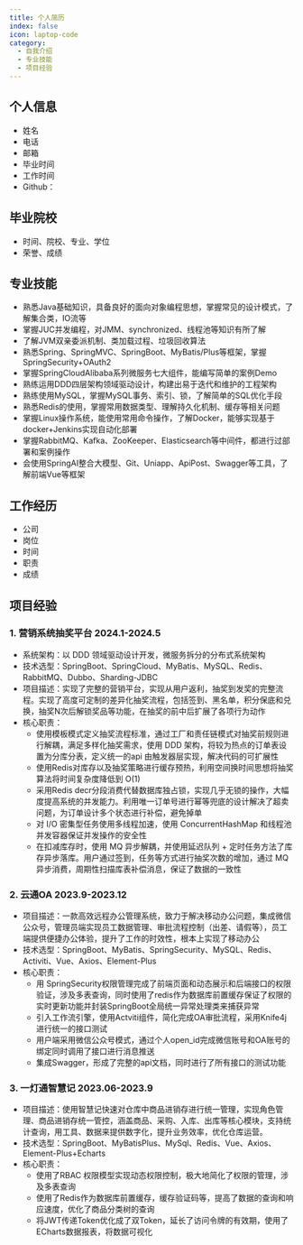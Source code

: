 ```yaml
---
title: 个人简历
index: false
icon: laptop-code
category:
  - 自我介绍
  - 专业技能
  - 项目经验
---
```


## 个人信息

- 姓名  
- 电话  
- 邮箱  
- 毕业时间
- 工作时间
- Github：


## 毕业院校

- 时间、院校、专业、学位
- 荣誉、成绩

## 专业技能

[//]: # (- 熟练掌握 Java 核心知识、JUC、HashMap、斐波那契散列等，具备良好的面向对象编程思想。)

[//]: # (- 熟练掌握 Java 设计模式，如工厂、代理、组合、策略等设计模式，并善用设计原则构建可复用代码。)

[//]: # (- 熟练使用 IDEA、Eclipse、Visual Studio Code、Navicat、PostMan、Git、Maven、SVN 等开发工具。)

[//]: # (- 深入理解 JVM 底层原理，熟悉 JVM 各类垃圾收集器的使用及核心参数的调优，具备一定的 JVM 调优能力。)

[//]: # (- `深入学习 Spring 核心流程模块，如IOC、AOP、依赖倒置等，掌握Spring解决复杂场景所需的分治、抽象和知识（设计模式、设计原则），能从核心原理上解决Spring场景问题。同时，具备基于 Spring 开发 SpringBoot Starter 的技能，减少研发成本，为复杂项目提供通用技术组件。`)

[//]: # (- `深入学习 MyBatis 核心流程模块，包括会话、反射、代理、事务和插件，熟练掌握 ORM 框架的设计思想、实现方式和应用价值。并根据需求结合 MyBatis 插件机制，开发企业所需的功能，如数据分页、数据库表路由、监控日志和数据安全等。`)

[//]: # (- 深入理解 Spring Boot，Spring Cloud 等微服务框架的设计原理及底层架构，熟悉各种微服务架构设计比如服务注册与发现，服务降级，限流，熔断，服务网关路由设计，服务安全认证架构。)

[//]: # (- 熟悉 Dubbo、Zookeeper 等分布式服务协调与治理等技术。)

[//]: # (- 熟练掌握 MySql，掌握 MySQL 主从同步，读写分离技术以及集群的搭建，具备一定的 SQL 调优能力。)

[//]: # (- 深入理解 Redis 线程模型，熟练掌握 Redis 的核心数据结构的使用场景，熟悉各种缓存高并发的使用场景，比如缓存雪崩，缓存穿透等。)

[//]: # (- 熟练掌握分布式场景中的常见的技术问题及解决，比如分布式锁，分布式事务，分布式 session，分布式任务调度。)

[//]: # (- 熟悉 RabbitMQ、Kafka 等常用的消息中间件进行消息的异步数据处理。)

[//]: # (- 了解分布式搜索引擎 ElasticSearch，并能基于 ELK+Kafka 搭建分布式日志收集系统，以及 x-pack-jdbc 的扩展使用。)

[//]: # (- 熟悉 docker 常用命令，能够实现基于 docker+Jenkins 实现自动化部署)

[//]: # (- 掌握 Linux 常用命令，了解 Nginx 服务器的反向代理、负载均衡、动静分离等。)

[//]: # (- 熟练运用 DDD 四层架构领域驱动设计，构建出易于迭代和维护的工程架构，遵守整洁代码、洋葱架构设计思想。)

- 熟悉Java基础知识，具备良好的面向对象编程思想，掌握常见的设计模式，了解集合类，IO流等
- 掌握JUC并发编程，对JMM、synchronized、线程池等知识有所了解
- 了解JVM双亲委派机制、类加载过程、垃圾回收算法
- 熟悉Spring、SpringMVC、SpringBoot、MyBatis/Plus等框架，掌握SpringSecurity+OAuth2
- 掌握SpringCloudAlibaba系列微服务七大组件，能编写简单的案例Demo
- 熟练运用DDD四层架构领域驱动设计，构建出易于迭代和维护的工程架构
- 熟练使用MySQL，掌握MySQL事务、索引、锁，了解简单的SQL优化手段
- 熟悉Redis的使用，掌握常用数据类型、理解持久化机制、缓存等相关问题
- 掌握Linux操作系统，能使用常用命令操作，了解Docker，能够实现基于docker+Jenkins实现自动化部署
- 掌握RabbitMQ、Kafka、ZooKeeper、Elasticsearch等中间件，都进行过部署和案例操作
- 会使用SpringAI整合大模型、Git、Uniapp、ApiPost、Swagger等工具，了解前端Vue等框架

## 工作经历

- 公司
- 岗位
- 时间
- 职责
- 成绩

## 项目经验

### 1. 营销系统抽奖平台                                               2024.1-2024.5
- 系统架构：以 DDD 领域驱动设计开发，微服务拆分的分布式系统架构
- 技术选型：SpringBoot、SpringCloud、MyBatis、MySQL、Redis、RabbitMQ、Dubbo、Sharding-JDBC
- 项目描述：实现了完整的营销平台，实现从用户返利，抽奖到发奖的完整流程。实现了高度可定制的差异化抽奖流程，包括签到、黑名单，积分保底和兑换，抽奖N次后解锁奖品等功能，在抽奖的前中后扩展了各项行为动作
- 核心职责：
    - 使用模板模式定义抽奖流程标准，通过工厂和责任链模式对抽奖前规则进行解耦，满足多样化抽奖需求，使用 DDD 架构，将较为热点的订单表设置为分库分表，定义统一的api 由触发器层实现，解决代码的可扩展性
    - 使用Redis对库存以及抽奖策略进行缓存预热，利用空间换时间思想将抽奖算法将时间复杂度降低到 O(1)
    - 采用Redis decr分段消费代替数据库独占锁，实现几乎无锁的操作，大幅度提高系统的并发能力。利用唯一订单号进行幂等兜底的设计解决了超卖问题，为订单设计多个状态进行补偿，避免掉单
    - 对 I/O 密集型任务使用多线程加速，使用 ConcurrentHashMap 和线程池并发容器保证并发操作的安全性
    - 在扣减库存时，使用 MQ 异步解耦，并使用延迟队列 + 定时任务方法了库存异步落库。用户通过签到，任务等方式进行抽奖次数的增加，通过 MQ 异步消费，周期性扫描库表补偿消息，保证了数据的一致性

### 2. 云通OA                                                      2023.9-2023.12
- 项目描述：一款高效远程办公管理系统，致力于解决移动办公问题，集成微信公众号，管理员端实现员工数据管理、审批流程控制（出差、请假等），员工端提供便捷办公体验，提升了工作的时效性，根本上实现了移动办公
- 技术选型：SpringBoot、MyBatis、SpringSecurity、MySQL、Redis、Activiti、Vue、Axios、Element-Plus
- 核心职责：
    - 用 SpringSecurity权限管理完成了前端页面和动态展示和后端接口的权限验证，涉及多表查询，同时使用了redis作为数据库前置缓存保证了权限的实时更新功能并封装SpringBoot全局统一异常处理类来捕获异常
    - 引入工作流引擎，使用Actviti组件，简化完成OA审批流程，采用Knife4j进行统一的接口测试
    - 用户端采用微信公众号模式，通过个人open_id完成微信账号和OA账号的绑定同时调用了接口进行消息推送
    - 集成Swagger，形成了完整的api文档，同时进行了所有接口的测试功能 

### 3. 一灯通智慧记                                                 2023.06-2023.9

- 项目描述：使用智慧记快速对仓库中商品进销存进行统一管理，实现角色管理、商品进销存统一管控，涵盖商品、采购、入库、出库等核心模块，支持统计查询，用工具、数据来提供数字化，提升业务效率，优化仓库运营。
- 技术选型：SpringBoot、MyBatisPlus、MySql、Redis、Vue、Axios、Element-Plus+Echarts
- 核心职责：
    - 使用了RBAC 权限模型实现动态权限控制，极大地简化了权限的管理，涉及多表查询
    - 使用了Redis作为数据库前置缓存，缓存验证码等，提高了数据的查询和响应速度，优化了商品分类树的查询
    - 将JWT传递Token优化成了双Token，延长了访问令牌的有效期，使用了ECharts数据报表，将数据可视化
